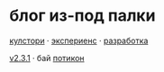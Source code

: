 <h1>блог из-под палки</h1>

[кулстори](/cool-story) · [экспериенс](/exp) · [разработка](/dev)

[v2.3.1](/changelog) · бай [потикон](/n)
